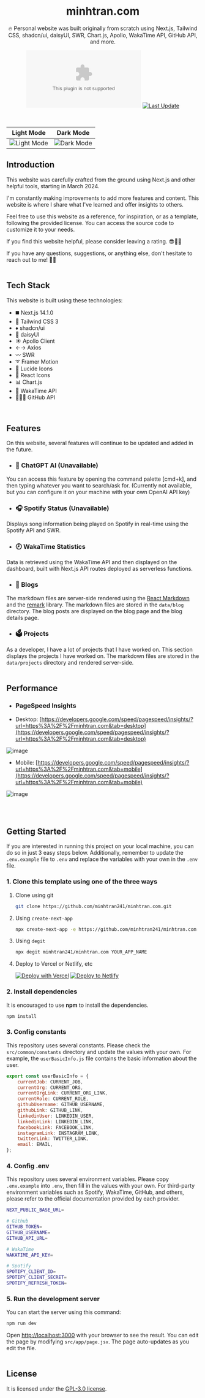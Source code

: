 <div align="center">
  <h1>minhtran.com</h1>
  <p>🔥 Personal website was built originally from scratch using Next.js, Tailwind CSS, shadcn/ui, daisyUI, SWR, Chart.js, Apollo, WakaTime API, GitHub API, and more. </p>

[![GitHub Repo stars](https://img.shields.io/github/stars/minhtran241/minhtran.com)](https://github.com/minhtran241/minhtran.com/stargazers)
[![Last Update](https://img.shields.io/badge/deps%20update-every%20sunday-blue.svg)](https://shields.io/)

</div>
<br />

Light Mode | Dark Mode
--- | ---
![Light Mode](https://github.com/minhtran241/minhtran.com/blob/main/public/readme/home-light.png) | ![Dark Mode](https://github.com/minhtran241/minhtran.com/blob/main/public/readme/home-dark.png)

## Introduction

This website was carefully crafted from the ground using Next.js and other helpful tools, starting in March 2024.

I'm constantly making improvements to add more features and content. This website is where I share what I've learned and offer insights to others.

Feel free to use this website as a reference, for inspiration, or as a template, following the provided license. You can access the source code to customize it to your needs.

If you find this website helpful, please consider leaving a rating. 😎👍🏻

If you have any questions, suggestions, or anything else, don't hesitate to reach out to me! 🧑‍💻
<br /><br />

## Tech Stack

This website is built using these technologies:

- ◼️ Next.js 14.1.0
- 💠 Tailwind CSS 3
- ♦ shadcn/ui
- 🌺 daisyUI
- ☀️ Apollo Client
- ←→ Axios
- 〰️ SWR
- ➰ Framer Motion
- 💢 Lucide Icons
- 💢 React Icons
- 📊 Chart.js
- 🎥 WakaTime API
- 👨🏻‍💻 GitHub API

<br />

## Features

On this website, several features will continue to be updated and added in the future.

- ### 🤖 ChatGPT AI (Unavailable)

You can access this feature by opening the command palette [cmd+k], and then typing whatever you want to search/ask for. (Currently not available, but you can configure it on your machine with your own OpenAI API key)

- ### 🎧 Spotify Status (Unavailable)

Displays song information being played on Spotify in real-time using the Spotify API and SWR.

- ### 🕗 WakaTime Statistics

Data is retrieved using the WakaTime API and then displayed on the dashboard, built with Next.js API routes deployed as serverless functions.

- ### 📝 Blogs

The markdown files are server-side rendered using the [React Markdown](https://github.com/remarkjs/react-markdown) and the [remark](https://github.com/remarkjs/react-markdown) library. The markdown files are stored in the `data/blog` directory. The blog posts are displayed on the blog page and the blog details page.

- ### 🗳 Projects

As a developer, I have a lot of projects that I have worked on. This section displays the projects I have worked on. The markdown files are stored in the `data/projects` directory and rendered server-side.
<br /><br />

## Performance

- ### PageSpeed Insights

- Desktop: [https://developers.google.com/speed/pagespeed/insights/?url=https%3A%2F%2Fminhtran.com&tab=desktop](https://developers.google.com/speed/pagespeed/insights/?url=https%3A%2F%2Fminhtran.com&tab=desktop)
  
![image](https://github.com/minhtran241/minhtran.com/blob/main/public/contact/about-this-website/lh-rp-desktop.png)

- Mobile: [https://developers.google.com/speed/pagespeed/insights/?url=https%3A%2F%2Fminhtran.com&tab=mobile](https://developers.google.com/speed/pagespeed/insights/?url=https%3A%2F%2Fminhtran.com&tab=mobile)

![image](https://github.com/minhtran241/minhtran.com/blob/main/public/contact/about-this-website/lh-rp-mobile.png)

<br /><br />

## Getting Started

If you are interested in running this project on your local machine, you can do so in just 3 easy steps below. Additionally, remember to update the `.env.example` file to `.env` and replace the variables with your own in the `.env` file.

### 1. Clone this template using one of the three ways

1. Clone using git

   ```bash
   git clone https://github.com/minhtran241/minhtran.com.git
   ```

2. Using `create-next-app`

   ```bash
   npx create-next-app -e https://github.com/minhtran241/minhtran.com project-name
   ```

3. Using `degit`

   ```bash
   npx degit minhtran241/minhtran.com YOUR_APP_NAME
   ```

4. Deploy to Vercel or Netlify, etc

   [![Deploy with Vercel](https://vercel.com/button)](https://vercel.com/new/git/external?repository-url=https://github.com/minhtran241/minhtran.com)
   [![Deploy to Netlify](https://www.netlify.com/img/deploy/button.svg)](https://app.netlify.com/start/deploy?repository=https://github.com/minhtran241/minhtran.com)

### 2. Install dependencies

It is encouraged to use **npm** to install the dependencies.

```bash
npm install
```

### 3. Config constants

This repository uses several constants. Please check the `src/common/constants` directory and update the values with your own. For example, the `userBasicInfo.js` file contains the basic information about the user.

```javascript
export const userBasicInfo = {
    currentJob: CURRENT_JOB,
    currentOrg: CURRENT_ORG,
    currentOrgLink: CURRENT_ORG_LINK,
    currentRole: CURRENT_ROLE,
    githubUsername: GITHUB_USERNAME,
    githubLink: GITHUB_LINK,
    linkedinUser: LINKEDIN_USER,
    linkedinLink: LINKEDIN_LINK,
    facebookLink: FACEBOOK_LINK,
    instagramLink: INSTAGRAM_LINK,
    twitterLink: TWITTER_LINK,
    email: EMAIL,
};
```

### 4. Config .env

This repository uses several environment variables. Please copy `.env.example` into `.env`, then fill in the values with your own. For third-party environment variables such as Spotify, WakaTime, GitHub, and others, please refer to the official documentation provided by each provider.

```bash
NEXT_PUBLIC_BASE_URL=

# Github
GITHUB_TOKEN=
GITHUB_USERNAME=
GITHUB_API_URL=

# WakaTime
WAKATIME_API_KEY=

# Spotify
SPOTIFY_CLIENT_ID=
SPOTIFY_CLIENT_SECRET=
SPOTIFY_REFRESH_TOKEN=
```

### 5. Run the development server

You can start the server using this command:

```bash
npm run dev
```

Open [http://localhost:3000](http://localhost:3000) with your browser to see the result. You can edit the page by modifying `src/app/page.jsx`. The page auto-updates as you edit the file.
<br /><br />

## License

It is licensed under the [GPL-3.0 license](https://github.com/minhtran241/minhtran.com/blob/master/LICENSE).
